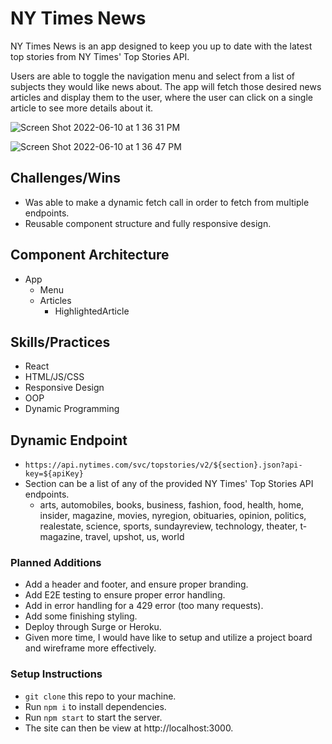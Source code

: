 # NY Times News

NY Times News is an app designed to keep you up to date with the latest top stories from NY Times' Top Stories API.

Users are able to toggle the navigation menu and select from a list of subjects they would like news about. The app will fetch those desired news articles and display them to the user, where the user can click on a single article to see more details about it.

![Screen Shot 2022-06-10 at 1 36 31 PM](https://user-images.githubusercontent.com/90285348/173138017-38a662da-e1e7-4899-baf8-4323d6a4bed9.png)

![Screen Shot 2022-06-10 at 1 36 47 PM](https://user-images.githubusercontent.com/90285348/173138008-e7820248-f6c1-441f-a08a-6e707ef230d6.png)

## Challenges/Wins
- Was able to make a dynamic fetch call in order to fetch from multiple endpoints.
- Reusable component structure and fully responsive design.

## Component Architecture
- App
  - Menu
  - Articles
    - HighlightedArticle

## Skills/Practices
- React
- HTML/JS/CSS
- Responsive Design
- OOP
- Dynamic Programming


## Dynamic Endpoint
- `https://api.nytimes.com/svc/topstories/v2/${section}.json?api-key=${apiKey}`
- Section can be a list of any of the provided NY Times' Top Stories API endpoints.
  - arts, automobiles, books, business, fashion, food, health, home, insider, magazine, movies, nyregion, obituaries, opinion, politics, realestate, science, sports, sundayreview, technology, theater, t-magazine, travel, upshot, us, world

### Planned Additions
- Add a header and footer, and ensure proper branding.
- Add E2E testing to ensure proper error handling.
- Add in error handling for a 429 error (too many requests).
- Add some finishing styling.
- Deploy through Surge or Heroku.
- Given more time, I would have like to setup and utilize a project board and wireframe more effectively.

### Setup Instructions
- `git clone` this repo to your machine.
- Run `npm i` to install dependencies.
- Run `npm start` to start the server.
- The site can then be view at http://localhost:3000.
